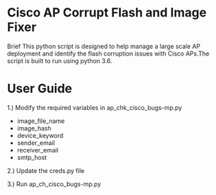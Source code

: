 # Cisco AP Corrupt Flash and Image Fixer

Brief
This python script is designed to help manage a large scale AP deployment and identify the flash corruption issues with Cisco APs.The script is built to run using python 3.6.

# User Guide
1.) Modify the required variables in ap_chk_cisco_bugs-mp.py
  - image_file_name
  - image_hash
  - device_keyword
  - sender_email
  - receiver_email
  - smtp_host
  
2.) Update the creds.py file

3.) Run ap_ch_cisco_bugs-mp.py
